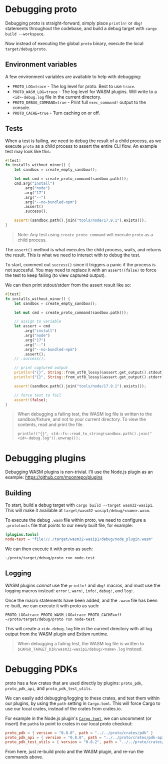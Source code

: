 # Debugging proto

Debugging proto is straight-forward, simply place `println!` or `dbg!` statements throughout the codebase, and build a debug target with `cargo build --workspace`.

Now instead of executing the global `proto` binary, execute the local `target/debug/proto`.

## Environment variables

A few environment variables are available to help with debugging:

- `PROTO_LOG=trace` - The log level for proto. Best to use `trace`.
- `PROTO_WASM_LOG=trace` - The log level for WASM plugins. Will write to a `<id>-debug.log` file in the current directory.
- `PROTO_DEBUG_COMMAND=true` - Print full `exec_command!` output to the console.
- `PROTO_CACHE=true` - Turn caching on or off.

## Tests

When a test is failing, we need to debug the result of a child process, as we execute `proto` as a child process to assert the entire CLI flow. An example test may look like this:

```rust
#[test]
fn installs_without_minor() {
    let sandbox = create_empty_sandbox();

    let mut cmd = create_proto_command(sandbox.path());
    cmd.arg("install")
        .arg("node")
        .arg("17")
        .arg("--")
        .arg("--no-bundled-npm")
        .assert()
        .success();

    assert!(sandbox.path().join("tools/node/17.9.1").exists());
}
```

> Note: Any test using `create_proto_command` will execute `proto` as a child process.

The `assert()` method is what executes the child process, waits, and returns the result. This is what we need to interact with to debug the test.

To start, comment out `success()` since it triggers a panic if the process is not succesful. You may need to replace it with an `assert!(false)` to force the test to keep failing (to view captured output).

We can then print stdout/stderr from the assert result like so:

```rust
#[test]
fn installs_without_minor() {
    let sandbox = create_empty_sandbox();

    let mut cmd = create_proto_command(sandbox.path());

    // assign to variable
    let assert = cmd
        .arg("install")
        .arg("node")
        .arg("17")
        .arg("--")
        .arg("--no-bundled-npm")
        .assert();
    // .success();

    // print captured output
    println!("{}", String::from_utf8_lossy(&assert.get_output().stdout));
    println!("{}", String::from_utf8_lossy(&assert.get_output().stderr));

    assert!(sandbox.path().join("tools/node/17.9.1").exists());

    // force test to fail
    assert!(false);
}
```

> When debugging a failing test, the WASM log file is written to the sandbox/fixture, and not to your current directory. To view the contents, read and print the file.
>
> `println!("{}", std::fs::read_to_string(sandbox.path().join("<id>-debug.log")).unwrap());`

# Debugging plugins

Debugging WASM plugins is non-trivial. I'll use the Node.js plugin as an example: https://github.com/moonrepo/plugins

## Building

To start, build a debug target with `cargo build --target wasm32-wasip1`. This will make it available at `target/wasm32-wasip1/debug/<name>.wasm`.

To execute the debug `.wasm` file within proto, we need to configure a `.prototools` file that points to our newly built file, for example:

```toml
[plugins.tools]
node-test = "file://./target/wasm32-wasip1/debug/node_plugin.wasm"
```

We can then execute it with proto as such:

```shell
~/proto/target/debug/proto run node-test
```

## Logging

WASM plugins _cannot_ use the `println!` and `dbg!` macros, and must use the logging macros instead: `error!`, `warn!`, `info!`, `debug!`, and `log!`.

Once the macro statements have been added, and the `.wasm` file has been re-built, we can execute it with proto as such:

```shell
PROTO_LOG=trace PROTO_WASM_LOG=trace PROTO_CACHE=off ~/proto/target/debug/proto run node-test
```

This will create a `<id>-debug.log` file in the current directory with all log output from the WASM plugin and Extism runtime.

> When debugging a failing test, the WASM log file is written to `$CARGO_TARGET_DIR/wasm32-wasip1/debug/<name>.log` instead.

# Debugging PDKs

proto has a few crates that are used directly by plugins: `proto_pdk`, `proto_pdk_api`, and `proto_pdk_test_utils`.

We can easily add debugging/logging to these crates, and test them within our plugins, by using the `path` setting in `Cargo.toml`. This will force Cargo to use our local crates, instead of the crates from crates.io.

For example in the Node.js plugin's [`Cargo.toml`](https://github.com/moonrepo/plugins/blob/master/Cargo.toml), we can uncomment (or insert) the `path`s to point to crates in our local proto checkout:

```toml
proto_pdk = { version = "0.8.0", path = "../../proto/crates/pdk" }
proto_pdk_api = { version = "0.8.0", path = "../../proto/crates/pdk-api" }
proto_pdk_test_utils = { version = "0.8.2", path = "../../proto/crates/pdk-test-utils" }
```

From here, just re-build proto and the WASM plugin, and re-run the commands above.
